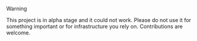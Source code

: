> [!WARNING]
> This project is in alpha stage and it could not work. Please do not use it for something important or for infrastructure you rely on. Contributions are welcome.
